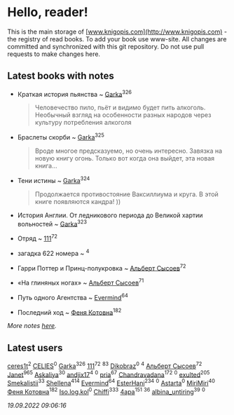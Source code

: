 # Hello, reader!
This is the main storage of [www.knigopis.com](http://www.knigopis.com) - the registry of read books.
To add your book use www-site. All changes are committed and synchronized with this git repository.
Do not use pull requests to make changes here.


## Latest books with notes
* Краткая история пьянства ~ [Garka](users/115/115753719718250012620-google)<sup>326</sup>
    > Человечество пило, пьёт и видимо будет пить алкоголь. Необычный взгляд на особенности разных народов через культуру потребления алкоголя

* Браслеты скорби ~ [Garka](users/115/115753719718250012620-google)<sup>325</sup>
    > Вроде многое предсказуемо, но очень интересно. Завязка на новую книгу огонь. Только вот когда она выйдет, эта новая книга...

* Тени истины ~ [Garka](users/115/115753719718250012620-google)<sup>324</sup>
    > Продолжается противостояние Ваксиллиума и круга. В этой книге появляются кандра! ))

* История Англии. От ледникового периода до Великой хартии вольностей ~ [Garka](users/115/115753719718250012620-google)<sup>323</sup>

* Отряд ~ [111](users/309/309238388536274478-mailru)<sup>72</sup>

* загадка 622 номера ~ [](users/101/101368518035734751027-google)<sup>4</sup>

* Гарри Поттер и Принц-полукровка ~ [Альберт Сысоев](users/474/47446642-vkontakte)<sup>72</sup>

* «На глиняных ногах» ~ [Альберт Сысоев](users/474/47446642-vkontakte)<sup>71</sup>

* Путь одного Агентства ~ [Evermind](users/302/302928912-vkontakte)<sup>64</sup>

* Последний ход ~ [Феня Котовна](users/109/109746193906459706720-google)<sup>182</sup>


_More notes [here](latest_books_with_notes.md)._


## Latest users
[ceres1t](users/100/100546060776709792770-google)<sup>2</sup> 
[CELIES](users/216/21699811-yandex)<sup>0</sup> 
[Garka](users/115/115753719718250012620-google)<sup>326</sup> 
[111](users/309/309238388536274478-mailru)<sup>72</sup> 
[](users/153/1537586159620888-facebook)<sup>83</sup> 
[Dikobraz](users/104/104735674681844430637-google)<sup>0</sup> 
[](users/101/101368518035734751027-google)<sup>4</sup> 
[Альберт Сысоев](users/474/47446642-vkontakte)<sup>72</sup> 
[Janet](users/108/108113656204404967440-google)<sup>965</sup> 
[Askaliya](users/326/326783541-vkontakte)<sup>30</sup> 
[andjix17](users/111/111107669790056792515-google)<sup>4</sup> 
[](users/148/148005894-vkontakte)<sup>0</sup> 
[pria](users/128/128917939-vkontakte)<sup>67</sup> 
[Chandravadana](users/105/105866022348292919948-google)<sup>172</sup> 
[](users/488/48865699271604935-mailru)<sup>0</sup> 
[exulted](users/100/100599204551896265722-google)<sup>205</sup> 
[Smekalistii](users/864/86487125-vkontakte)<sup>33</sup> 
[Shellena](users/134/13413591548892934957-mailru)<sup>414</sup> 
[Evermind](users/302/302928912-vkontakte)<sup>64</sup> 
[EsterHani](users/305/30558181-vkontakte)<sup>234</sup> 
[](users/103/103781112563355048893-google)<sup>0</sup> 
[Astarta](users/109/109681260016308244905-google)<sup>0</sup> 
[MiriMiri](users/106/106107989792957993574-google)<sup>40</sup> 
[Феня Котовна](users/109/109746193906459706720-google)<sup>182</sup> 
[Iso.log.kol](users/113/113724398602793467597-google)<sup>0</sup> 
[Chiffi](users/105/105831994080785626680-google)<sup>333</sup> 
[4apa](users/117/117392596378069249667-google)<sup>151</sup> 
[](users/118/118248226132797004598-google)<sup>36</sup> 
[albina_untiring](users/257/2579695-vkontakte)<sup>39</sup> 
[](users/115/115449770062296431749-google)<sup>0</sup> 


_19.09.2022 09:06:16_

